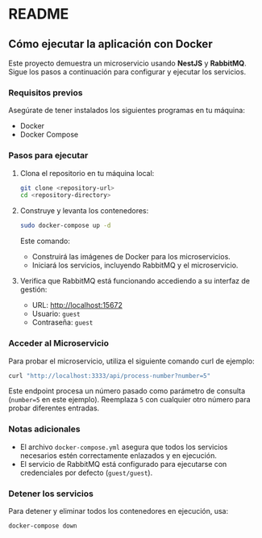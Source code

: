 # README

## Cómo ejecutar la aplicación con Docker

Este proyecto demuestra un microservicio usando **NestJS** y **RabbitMQ**. Sigue los pasos a continuación para configurar y ejecutar los servicios.

### Requisitos previos

Asegúrate de tener instalados los siguientes programas en tu máquina:

- Docker
- Docker Compose

### Pasos para ejecutar

1. Clona el repositorio en tu máquina local:
   ```bash
   git clone <repository-url>
   cd <repository-directory>
   ```

2. Construye y levanta los contenedores:
   ```bash
   sudo docker-compose up -d
   ```

   Este comando:
   - Construirá las imágenes de Docker para los microservicios.
   - Iniciará los servicios, incluyendo RabbitMQ y el microservicio.

3. Verifica que RabbitMQ está funcionando accediendo a su interfaz de gestión:
   - URL: [http://localhost:15672](http://localhost:15672)
   - Usuario: `guest`
   - Contraseña: `guest`

### Acceder al Microservicio

Para probar el microservicio, utiliza el siguiente comando curl de ejemplo:

```bash
curl "http://localhost:3333/api/process-number?number=5"
```

Este endpoint procesa un número pasado como parámetro de consulta (`number=5` en este ejemplo). Reemplaza `5` con cualquier otro número para probar diferentes entradas.

### Notas adicionales

- El archivo `docker-compose.yml` asegura que todos los servicios necesarios estén correctamente enlazados y en ejecución.
- El servicio de RabbitMQ está configurado para ejecutarse con credenciales por defecto (`guest/guest`).

### Detener los servicios

Para detener y eliminar todos los contenedores en ejecución, usa:

```bash
docker-compose down
```